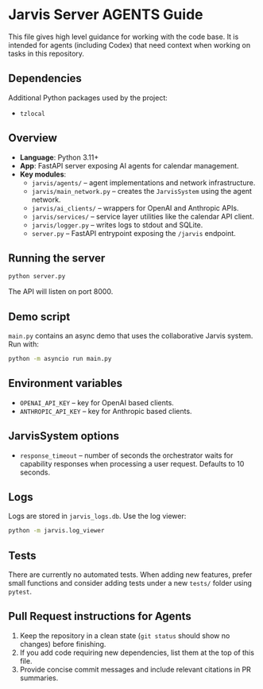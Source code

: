# Jarvis Server AGENTS Guide

This file gives high level guidance for working with the code base. It is intended for agents (including Codex) that need context when working on tasks in this repository.

## Dependencies
Additional Python packages used by the project:
- `tzlocal`

## Overview
- **Language**: Python 3.11+
- **App**: FastAPI server exposing AI agents for calendar management.
- **Key modules**:
  - `jarvis/agents/` – agent implementations and network infrastructure.
  - `jarvis/main_network.py` – creates the `JarvisSystem` using the agent network.
  - `jarvis/ai_clients/` – wrappers for OpenAI and Anthropic APIs.
  - `jarvis/services/` – service layer utilities like the calendar API client.
  - `jarvis/logger.py` – writes logs to stdout and SQLite.
  - `server.py` – FastAPI entrypoint exposing the `/jarvis` endpoint.

## Running the server
```bash
python server.py
```
The API will listen on port 8000.

## Demo script
`main.py` contains an async demo that uses the collaborative Jarvis system. Run with:
```bash
python -m asyncio run main.py
```

## Environment variables
- `OPENAI_API_KEY` – key for OpenAI based clients.
- `ANTHROPIC_API_KEY` – key for Anthropic based clients.

## JarvisSystem options
- `response_timeout` – number of seconds the orchestrator waits for
  capability responses when processing a user request. Defaults to 10 seconds.

## Logs
Logs are stored in `jarvis_logs.db`. Use the log viewer:
```bash
python -m jarvis.log_viewer
```

## Tests
There are currently no automated tests. When adding new features, prefer small functions and consider adding tests under a new `tests/` folder using `pytest`.

## Pull Request instructions for Agents
1. Keep the repository in a clean state (`git status` should show no changes) before finishing.
2. If you add code requiring new dependencies, list them at the top of this file.
3. Provide concise commit messages and include relevant citations in PR summaries.
